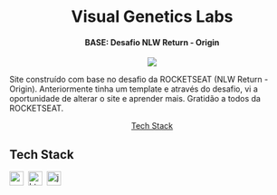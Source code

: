 <h1 align="center">
	Visual Genetics Labs
</h1>

<h4 align="center">
	BASE: Desafio NLW Return - Origin
</h4>

<p align="center">
	<img src="https://img.shields.io/github/last-commit//?color=green"/>
</p>

<p align="left">
      Site construído com base no desafio da ROCKETSEAT (NLW Return - Origin).
      Anteriormente tinha um template e através do desafio, vi a oportunidade de 
      alterar o site e aprender mais.
      Gratidão a todos da ROCKETSEAT.
</p>

<p align="center">
	<a href="#tech-stack">Tech Stack</a> 
</p>

## Tech Stack
<img src="https://img.shields.io/badge/Css3-05122A?style=flat&logo=css3" alt="css3 Badge" height="25">&nbsp;
<img src="https://img.shields.io/badge/Html5-05122A?style=flat&logo=html5" alt="html5 Badge" height="25">&nbsp;
<img src="https://img.shields.io/badge/Javascript-05122A?style=flat&logo=javascript" alt="javascript Badge" height="25">&nbsp;

